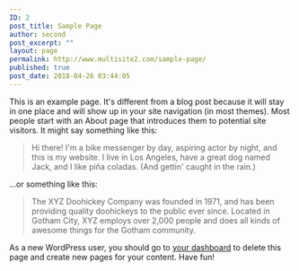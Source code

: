 ```yaml
---
ID: 2
post_title: Sample Page
author: second
post_excerpt: ""
layout: page
permalink: http://www.multisite2.com/sample-page/
published: true
post_date: 2018-04-26 03:44:05
---
```

This is an example page. It's different from a blog post because it will stay in one place and will show up in your site navigation (in most themes). Most people start with an About page that introduces them to potential site visitors. It might say something like this:

<blockquote>Hi there! I'm a bike messenger by day, aspiring actor by night, and this is my website. I live in Los Angeles, have a great dog named Jack, and I like pi&#241;a coladas. (And gettin' caught in the rain.)</blockquote>

...or something like this:

<blockquote>The XYZ Doohickey Company was founded in 1971, and has been providing quality doohickeys to the public ever since. Located in Gotham City, XYZ employs over 2,000 people and does all kinds of awesome things for the Gotham community.</blockquote>

As a new WordPress user, you should go to <a href="http://second.multisite.com/wp-admin/">your dashboard</a> to delete this page and create new pages for your content. Have fun!